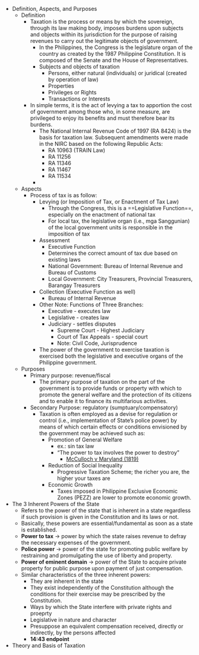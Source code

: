 - Definition, Aspects, and Purposes
	- Definition
		- Taxation is the process or means by which the sovereign, through its law making body, imposes burdens upon subjects and objects within its jurisdiction for the purpose of raising revenues to carry out the legitimate objects of government.
			- In the Philippines, the Congress is the legislature organ of the country as created by the 1987 Philippine Constitution. It is composed of the Senate and the House of Representatives.
			- Subjects and objects of taxation
				- Persons, either natural (individuals) or juridical (created by operation of law)
				- Properties
				- Privileges or Rights
				- Transactions or Interests
		- In simple terms, it is the act of levying a tax to apportion the cost of government among those who, in some measure, are privileged to enjoy its benefits and must therefore bear its burdens.
			- The National Internal Revenue Code of 1997 (RA 8424) is the basis for taxation law. Subsequent amendments were made in the NIRC based on the following Republic Acts:
				- RA 10963 (TRAIN Law)
				- RA 11256
				- RA 11346
				- RA 11467
				- RA 11534
			- 
	- Aspects
		- Process of tax is as follow:
			- Levying (or Imposition of Tax, or Enactment of Tax Law)
				- Through the Congress, this is a ==Legislative Function==, especially on the enactment of national tax
				- For local tax, the legislative organ (i.e., mga Sanggunian) of the local government units is responsible in the imposition of tax
			- Assessment
				- Executive Function
				- Determines the correct amount of tax due based on existing laws
				- National Government: Bureau of Internal Revenue and Bureau of Customs
				- Local Government: City Treasurers, Provincial Treasurers, Barangay Treasurers
			- Collection (Executive Function as well)
				- Bureau of Internal Revenue
			- Other Note: Functions of Three Branches:
				- Executive - executes law
				- Legislative - creates law
				- Judiciary - settles disputes
					- Supreme Court - Highest Judiciary
					- Court of Tax Appeals - special court
					- Note: Civil Code, Jurisprudence
			- The power of the government to exercise taxation is exercised both the legislative and executive organs of the Philippine government.
	- Purposes
		- Primary purpose: revenue/fiscal
			- The primary purpose of taxation on the part of the government is to provide funds or property with which to promote the general welfare and the protection of its citizens and to enable it to finance its multifarious activities.
		- Secondary Purpose: regulatory (sumptuary/compensatory)
			- Taxation is often employed as a devise for regulation or control (i.e., implementation of State’s police power) by means of which certain effects or conditions envisioned by the government may be achieved such as:
				- Promotion of General Welfare
					- ex.: sin tax law
					- “The power to tax involves the power to destroy”
						- [McCulloch v Maryland (1819)](https://www.archives.gov/milestone-documents/mcculloch-v-maryland)
				- Reduction of Social Inequality
					- Progressive Taxation Scheme; the richer you are, the higher your taxes are
				- Economic Growth
					- Taxes imposed in Philippine Exclusive Economic Zones (PEZZ) are lower to promote economic growth.
- The 3 Inherent Powers of the State
	- Refers to the power of the state that is inherent in a state regardless if such provision is given in the Constitution and its laws or not.
	- Basically, these powers are essential/fundamental as soon as a state is established.
	- **Power to tax** → power by which the state raises revenue to defray the necessary expenses of the government.
	- **Police power** → power of the state for promoting public welfare by restraining and promulgating the use of liberty and property.
	- **Power of eminent domain** → power of the State to acquire private property for public purpose upon payment of just compensation.
	- Similar characteristics of the three inherent powers:
		- They are inherent in the state
		- They exist independently of the Constitution although the conditions for their exercise may be prescribed by the Constitution. 
		- Ways by which the State interfere with private rights and proeprty
		- Legislative in nature and character
		- Presuppose an equivalent compensation received, directly or indirectly, by the persons affected
		- **14:43 endpoint**
- Theory and Basis of Taxation